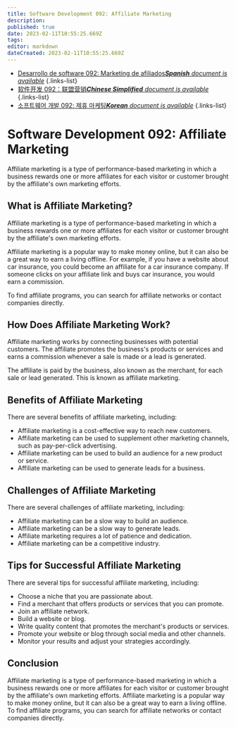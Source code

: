 ```yaml
---
title: Software Development 092: Affiliate Marketing
description: 
published: true
date: 2023-02-11T10:55:25.669Z
tags: 
editor: markdown
dateCreated: 2023-02-11T10:55:25.669Z
---
```


- [Desarrollo de software 092: Marketing de afiliados***Spanish** document is available*](/es/Knowledge-base/Software-Development/Learning/software-development-092-affiliate-marketing)
{.links-list}
- [软件开发 092：联盟营销***Chinese Simplified** document is available*](/zh/Knowledge-base/Software-Development/Learning/software-development-092-affiliate-marketing)
{.links-list}
- [소프트웨어 개발 092: 제휴 마케팅***Korean** document is available*](/ko/Knowledge-base/Software-Development/Learning/software-development-092-affiliate-marketing)
{.links-list}


# Software Development 092: Affiliate Marketing

Affiliate marketing is a type of performance-based marketing in which a business rewards one or more affiliates for each visitor or customer brought by the affiliate's own marketing efforts.

## What is Affiliate Marketing?

Affiliate marketing is a type of performance-based marketing in which a business rewards one or more affiliates for each visitor or customer brought by the affiliate's own marketing efforts.

Affiliate marketing is a popular way to make money online, but it can also be a great way to earn a living offline. For example, if you have a website about car insurance, you could become an affiliate for a car insurance company. If someone clicks on your affiliate link and buys car insurance, you would earn a commission.

To find affiliate programs, you can search for affiliate networks or contact companies directly.

## How Does Affiliate Marketing Work?

Affiliate marketing works by connecting businesses with potential customers. The affiliate promotes the business's products or services and earns a commission whenever a sale is made or a lead is generated.

The affiliate is paid by the business, also known as the merchant, for each sale or lead generated. This is known as affiliate marketing.

## Benefits of Affiliate Marketing

There are several benefits of affiliate marketing, including:

- Affiliate marketing is a cost-effective way to reach new customers.
- Affiliate marketing can be used to supplement other marketing channels, such as pay-per-click advertising.
- Affiliate marketing can be used to build an audience for a new product or service.
- Affiliate marketing can be used to generate leads for a business.

## Challenges of Affiliate Marketing

There are several challenges of affiliate marketing, including:

- Affiliate marketing can be a slow way to build an audience.
- Affiliate marketing can be a slow way to generate leads.
- Affiliate marketing requires a lot of patience and dedication.
- Affiliate marketing can be a competitive industry.

## Tips for Successful Affiliate Marketing

There are several tips for successful affiliate marketing, including:

- Choose a niche that you are passionate about.
- Find a merchant that offers products or services that you can promote.
- Join an affiliate network.
- Build a website or blog.
- Write quality content that promotes the merchant's products or services.
- Promote your website or blog through social media and other channels.
- Monitor your results and adjust your strategies accordingly.

## Conclusion

Affiliate marketing is a type of performance-based marketing in which a business rewards one or more affiliates for each visitor or customer brought by the affiliate's own marketing efforts. Affiliate marketing is a popular way to make money online, but it can also be a great way to earn a living offline. To find affiliate programs, you can search for affiliate networks or contact companies directly.